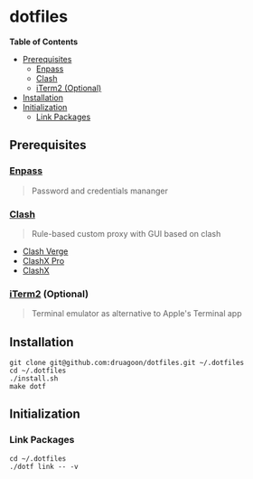 <h1>dotfiles</h1>

**Table of Contents**

- [Prerequisites](#prerequisites)
  - [Enpass](#enpass)
  - [Clash](#clash)
  - [iTerm2 (Optional)](#iterm2-optional)
- [Installation](#installation)
- [Initialization](#initialization)
  - [Link Packages](#link-packages)

## Prerequisites

### [Enpass](https://www.enpass.io/)

> Password and credentials mananger

### [Clash](https://github.com/Dreamacro/clash)

> Rule-based custom proxy with GUI based on clash

- [Clash Verge](https://github.com/clash-verge-rev/clash-verge-rev)
- [ClashX Pro](https://install.appcenter.ms/users/clashx/apps/clashx-pro/distribution_groups/public)
- [ClashX](https://github.com/yichengchen/clashX)

### [iTerm2](https://iterm2.com/) (Optional)

> Terminal emulator as alternative to Apple's Terminal app

## Installation

```shell
git clone git@github.com:druagoon/dotfiles.git ~/.dotfiles
cd ~/.dotfiles
./install.sh
make dotf
```

## Initialization

### Link Packages

```shell
cd ~/.dotfiles
./dotf link -- -v
```
